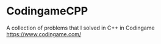 # CodingameCPP
A collection of problems that I solved in C++ in Codingame https://www.codingame.com/

